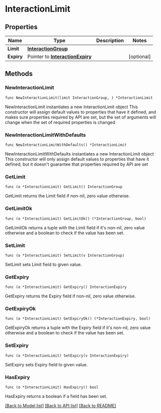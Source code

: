 # InteractionLimit

## Properties

Name | Type | Description | Notes
------------ | ------------- | ------------- | -------------
**Limit** | [**InteractionGroup**](InteractionGroup.md) |  | 
**Expiry** | Pointer to [**InteractionExpiry**](InteractionExpiry.md) |  | [optional] 

## Methods

### NewInteractionLimit

`func NewInteractionLimit(limit InteractionGroup, ) *InteractionLimit`

NewInteractionLimit instantiates a new InteractionLimit object
This constructor will assign default values to properties that have it defined,
and makes sure properties required by API are set, but the set of arguments
will change when the set of required properties is changed

### NewInteractionLimitWithDefaults

`func NewInteractionLimitWithDefaults() *InteractionLimit`

NewInteractionLimitWithDefaults instantiates a new InteractionLimit object
This constructor will only assign default values to properties that have it defined,
but it doesn't guarantee that properties required by API are set

### GetLimit

`func (o *InteractionLimit) GetLimit() InteractionGroup`

GetLimit returns the Limit field if non-nil, zero value otherwise.

### GetLimitOk

`func (o *InteractionLimit) GetLimitOk() (*InteractionGroup, bool)`

GetLimitOk returns a tuple with the Limit field if it's non-nil, zero value otherwise
and a boolean to check if the value has been set.

### SetLimit

`func (o *InteractionLimit) SetLimit(v InteractionGroup)`

SetLimit sets Limit field to given value.


### GetExpiry

`func (o *InteractionLimit) GetExpiry() InteractionExpiry`

GetExpiry returns the Expiry field if non-nil, zero value otherwise.

### GetExpiryOk

`func (o *InteractionLimit) GetExpiryOk() (*InteractionExpiry, bool)`

GetExpiryOk returns a tuple with the Expiry field if it's non-nil, zero value otherwise
and a boolean to check if the value has been set.

### SetExpiry

`func (o *InteractionLimit) SetExpiry(v InteractionExpiry)`

SetExpiry sets Expiry field to given value.

### HasExpiry

`func (o *InteractionLimit) HasExpiry() bool`

HasExpiry returns a boolean if a field has been set.


[[Back to Model list]](../README.md#documentation-for-models) [[Back to API list]](../README.md#documentation-for-api-endpoints) [[Back to README]](../README.md)


